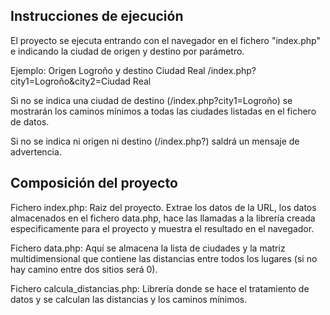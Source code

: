 ## Instrucciones de ejecución

El proyecto se ejecuta entrando con el navegador en el fichero "index.php" e indicando la ciudad de origen y destino por parámetro.

Ejemplo: Origen Logroño y destino Ciudad Real
    /index.php?city1=Logroño&city2=Ciudad Real
    
Si no se indica una ciudad de destino (/index.php?city1=Logroño) se mostrarán los caminos mínimos a todas las ciudades listadas en el fichero de datos.

Si no se indica ni origen ni destino (/index.php?) saldrá un mensaje de advertencia.


## Composición del proyecto

Fichero index.php:
    Raiz del proyecto. Extrae los datos de la URL, los datos almacenados en el fichero data.php, hace las llamadas a la librería creada especificamente para el proyecto y muestra el resultado en el navegador.
    
Fichero data.php:
    Aquí se almacena la lista de ciudades y la matriz multidimensional que contiene las distancias entre todos los lugares (si no hay camino entre dos sitios será 0).
    
Fichero calcula_distancias.php:
    Librería donde se hace el tratamiento de datos y se calculan las distancias y los caminos mínimos.